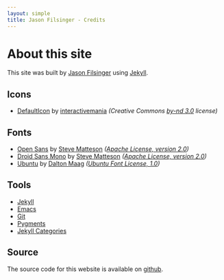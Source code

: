 ```yaml
---
layout: simple
title: Jason Filsinger - Credits
---
```


# About this site

This site was built by [Jason Filsinger](http://filsinger.me) using [Jekyll](https://github.com/mojombo/jekyll).

## Icons

* [DefaultIcon](http://www.defaulticon.com/) by [interactivemania](http://www.interactivemania.com/) _(Creative Commons [by-nd 3.0](http://creativecommons.org/licenses/by-nd/3.0/) license)_

## Fonts

* [Open Sans](http://www.google.com/fonts/specimen/Open+Sans) by [Steve Matteson](http://en.wikipedia.org/wiki/Steve_Matteson) _([Apache License, version 2.0](http://www.apache.org/licenses/LICENSE-2.0.html))_
* [Droid Sans Mono](http://www.google.com/fonts/specimen/Droid+Sans+Mono) by [Steve Matteson](http://en.wikipedia.org/wiki/Steve_Matteson) _([Apache License, version 2.0](http://www.apache.org/licenses/LICENSE-2.0.html))_
* [Ubuntu](http://www.google.com/fonts/specimen/Ubuntu) by [Dalton Maag](http://www.daltonmaag.com/) _([Ubuntu Font License, 1.0](http://font.ubuntu.com/))_

## Tools

* [Jekyll](https://github.com/mojombo/jekyll)
* [Emacs](http://www.gnu.org/software/emacs/)
* [Git](http://git-scm.com/)
* [Pygments](http://pygments.org/)
* [Jekyll Categories](https://github.com/zroger/jekyll-categories)

## Source

The source code for this website is available on [github](https://github.com/filsinger/filsinger.me).
